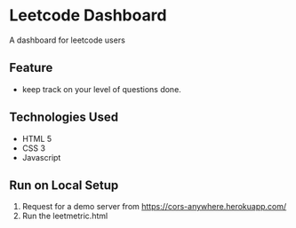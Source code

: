 # Leetcode Dashboard

A dashboard for leetcode users

## Feature
- keep track on your level of questions done.

## Technologies Used

- HTML 5
- CSS 3
- Javascript

## Run on Local Setup

1. Request for a demo server from <a>https://cors-anywhere.herokuapp.com/</a>
2. Run the leetmetric.html

